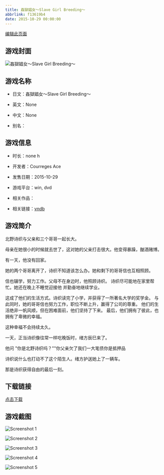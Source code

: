 ```yaml
---
title: 姦獄娼女～Slave Girl Breeding～
abbrlink: f13619b4
date: 2015-10-29 00:00:00
---
```

[编辑此页面](https://github.com/ACG-3/ADV3-source/blob/main/source/_posts/%E5%A7%A6%E7%8D%84%E5%A8%BC%E5%A5%B3%EF%BD%9ESlave%20Girl%20Breeding%EF%BD%9E.md)

## 游戏封面

![姦獄娼女～Slave Girl Breeding～](https://pan.timero.xyz/d/onedrive/img_lib_001/%E5%A7%A6%E7%8D%84%E5%A8%BC%E5%A5%B3%EF%BD%9ESlave%20Girl%20Breeding%EF%BD%9E_cover.avif)


## 游戏名称

- 日文：姦獄娼女～Slave Girl Breeding～
- 英文：None
- 中文：None

- 别名：


## 游戏信息

- 时长：none h
- 开发者：Courreges Ace
- 发售日期：2015-10-29
- 游戏平台：win, dvd
- 相关作品：

- 相关链接：[vndb](https://vndb.org/v18570)


## 游戏简介

北野诗织与父亲和三个哥哥一起长大。

母亲在她很小的时候就去世了，这对她的父亲打击很大。他变得暴躁，酗酒赌博。

有一天，他没有回家。

她的两个哥哥离开了，诗织不知道该怎么办。她和剩下的哥哥信也互相照顾。

信也辍学，努力工作。父母不在身边时，他照顾诗织。
诗织尽可能地在家里帮忙。她还在晚上不睡觉迎接他
并勤奋地继续学业。

这成了他们的生活方式。诗织读完了小学，并获得了一所著名大学的奖学金。
与此同时，她的哥哥信也努力工作，职位不断上升，赢得了公司的尊重。
他们的生活绝非一帆风顺，但在困难面前，他们坚持了下来。
最后，他们拥有了彼此，也拥有了卑微的幸福。

这种幸福不会持续太久。

一天，正当诗织像往常一样吃晚饭时，绪方辰巳来了。

他问 "你是北野诗织吗？""你父亲欠了我们一大笔债你是抵押品

诗织说什么也打动不了这个陌生人。绪方护送她上了一辆车。

那是诗织获得自由的最后一刻。




## 下载链接

[点击下载](https://pan.timero.xyz/onedrive/adv_lib_001/%E5%A7%A6%E7%8D%84%E5%A8%BC%E5%A5%B3%EF%BD%9ESlave%20Girl%20Breeding%EF%BD%9E)


## 游戏截图


![Screenshot 1](https://pan.timero.xyz/d/onedrive/img_lib_001/%E5%A7%A6%E7%8D%84%E5%A8%BC%E5%A5%B3%EF%BD%9ESlave%20Girl%20Breeding%EF%BD%9E_Screenshot_1.avif)

![Screenshot 2](https://pan.timero.xyz/d/onedrive/img_lib_001/%E5%A7%A6%E7%8D%84%E5%A8%BC%E5%A5%B3%EF%BD%9ESlave%20Girl%20Breeding%EF%BD%9E_Screenshot_2.avif)

![Screenshot 3](https://pan.timero.xyz/d/onedrive/img_lib_001/%E5%A7%A6%E7%8D%84%E5%A8%BC%E5%A5%B3%EF%BD%9ESlave%20Girl%20Breeding%EF%BD%9E_Screenshot_3.avif)

![Screenshot 4](https://pan.timero.xyz/d/onedrive/img_lib_001/%E5%A7%A6%E7%8D%84%E5%A8%BC%E5%A5%B3%EF%BD%9ESlave%20Girl%20Breeding%EF%BD%9E_Screenshot_4.avif)

![Screenshot 5](https://pan.timero.xyz/d/onedrive/img_lib_001/%E5%A7%A6%E7%8D%84%E5%A8%BC%E5%A5%B3%EF%BD%9ESlave%20Girl%20Breeding%EF%BD%9E_Screenshot_5.avif)

